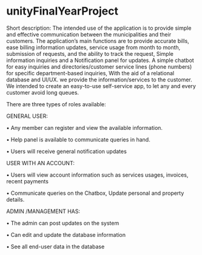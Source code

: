 # unityFinalYearProject

Short description: 
The intended use of the application is to provide simple and effective communication between the municipalities and their customers. The application’s main functions are to provide accurate bills, ease billing information updates, service usage from month to month, submission of requests, and the ability to track the request, Simple information inquiries and a Notification panel for updates. A simple chatbot for easy inquiries and directories/customer service lines (phone numbers) for specific department-based inquiries, With the aid of a relational database and UI/UX. we provide the information/services to the customer.  We intended to create an easy-to-use self-service app, to let any and every customer avoid long queues.

There are three types of roles available: 

GENERAL USER:

•	Any member can register and view the available information.

•	Help panel is available to communicate queries in hand.

•	Users will receive general notification updates 

USER WITH AN ACCOUNT:

•	Users will view account information such as services usages, invoices, recent payments

•	Communicate queries on the Chatbox, Update personal and property details.


ADMIN /MANAGEMENT HAS:

•	The admin can post updates on the system

•	Can edit and update the database information

•	See all end-user data in the database

